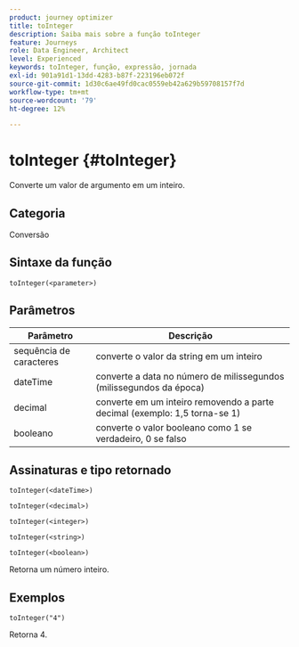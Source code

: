```yaml
---
product: journey optimizer
title: toInteger
description: Saiba mais sobre a função toInteger
feature: Journeys
role: Data Engineer, Architect
level: Experienced
keywords: toInteger, função, expressão, jornada
exl-id: 901a91d1-13dd-4283-b87f-223196eb072f
source-git-commit: 1d30c6ae49fd0cac0559eb42a629b59708157f7d
workflow-type: tm+mt
source-wordcount: '79'
ht-degree: 12%

---
```


# toInteger {#toInteger}

Converte um valor de argumento em um inteiro.

## Categoria

Conversão

## Sintaxe da função

`toInteger(<parameter>)`

## Parâmetros

| Parâmetro | Descrição |
|--- |--- |
| sequência de caracteres | converte o valor da string em um inteiro |
| dateTime | converte a data no número de milissegundos (milissegundos da época) |
| decimal | converte em um inteiro removendo a parte decimal (exemplo: 1,5 torna-se 1) |
| booleano | converte o valor booleano como 1 se verdadeiro, 0 se falso |

## Assinaturas e tipo retornado

`toInteger(<dateTime>)`

`toInteger(<decimal>)`

`toInteger(<integer>)`

`toInteger(<string>)`

`toInteger(<boolean>)`

Retorna um número inteiro.

## Exemplos

`toInteger("4")`

Retorna 4.
